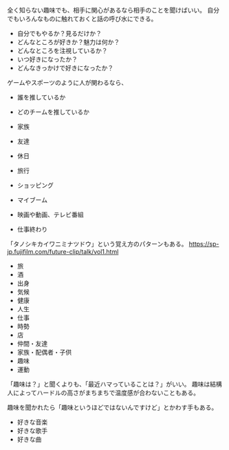 全く知らない趣味でも、相手に関心があるなら相手のことを聞けばいい。
自分でもいろんなものに触れておくと話の呼び水にできる。

- 自分でもやるか？見るだけか？
- どんなところが好きか？魅力は何か？
- どんなところを注視しているか？
- いつ好きになったか？
- どんなきっかけで好きになったか？

ゲームやスポーツのように人が関わるなら、

- 誰を推しているか
- どのチームを推しているか

- 家族
- 友達
- 休日
- 旅行
- ショッピング
- マイブーム
- 映画や動画、テレビ番組
- 仕事終わり

「タノシキカイワニミナツドウ」という覚え方のパターンもある。
https://sp-jp.fujifilm.com/future-clip/talk/vol1.html

- 旅
- 酒
- 出身
- 気候
- 健康
- 人生
- 仕事
- 時勢
- 店
- 仲間・友達
- 家族・配偶者・子供
- 趣味
- 運動

「趣味は？」と聞くよりも、「最近ハマっていることは？」がいい。
趣味は結構人によってハードルの高さがまちまちで温度感が合わないこともある。

趣味を聞かれたら「趣味というほどではないんですけど」とかわす手もある。

- 好きな音楽
- 好きな歌手
- 好きな曲
